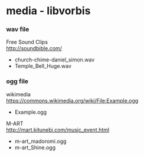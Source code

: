 media - libvorbis
===============

### wav file
Free Sound Clips <br/>
http://soundbible.com/ <br/>
- church-chime-daniel_simon.wav
- Temple_Bell_Huge.wav


### ogg file
wikimedia <br/>
https://commons.wikimedia.org/wiki/File:Example.ogg <br/>
- Example.ogg

M-ART <br/>
http://mart.kitunebi.com/music_event.html <br/>
- m-art_madoromi.ogg
- m-art_Shine.ogg
